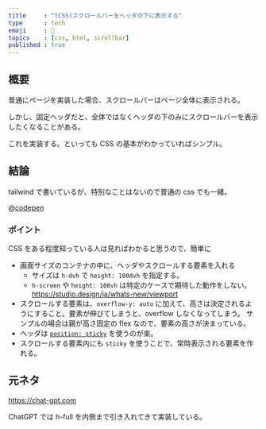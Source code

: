 ```yaml
---
title     : "[CSS]スクロールバーをヘッダの下に表示する"
type      : tech
emoji     : 🛝
topics    : [css, html, scrollbar]
published : true
---
```


## 概要

普通にページを実装した場合、スクロールバーはページ全体に表示される。

しかし、固定ヘッダだと、全体ではなくヘッダの下のみにスクロールバーを表示したくなることがある。

これを実装する。といっても CSS の基本がわかっていればシンプル。

## 結論

tailwind で書いているが、特別なことはないので普通の css でも一緒。

@[codepen](https://codepen.io/zakuro/pen/GgRyNbw?default-tab=html,result)

### ポイント

CSS をある程度知っている人は見ればわかると思うので、簡単に

- 画面サイズのコンテナの中に、ヘッダやスクロールする要素を入れる 
	- サイズは `h-dvh` で `height: 100dvh` を指定する。
	- `h-screen` や `height: 100vh` は特定のケースで期待した動作をしない。
		https://studio.design/ja/whats-new/viewport
- スクロールする要素は、`overflow-y: auto` に加えて、高さは決定されるようにすること。要素が伸びてしまうと、overflow しなくなってしまう。
	サンプルの場合は親が高さ固定の flex なので、要素の高さが決まっている。
- ヘッダは [`position: sticky`](https://developer.mozilla.org/ja/docs/Web/CSS/position#sticky) を使うのが楽。
- スクロールする要素内にも `sticky` を使うことで、常時表示される要素を作れる。

## 元ネタ

https://chat-gpt.com

ChatGPT では h-full を内側まで引き入れてきて実装している。